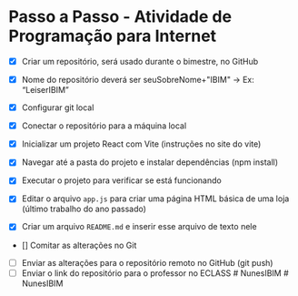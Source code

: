 # Passo a Passo - Atividade de Programação para Internet  

- [x] Criar um repositório, será usado durante o bimestre, no GitHub  

- [x] Nome do repositório deverá ser seuSobreNome+"IBIM" -> Ex: “LeiserIBIM”

- [x] Configurar git local 
- [x] Conectar o repositório para a máquina local  
- [x] Inicializar um projeto React com Vite  (instruções no site do vite)
- [x] Navegar até a pasta do projeto e instalar dependências (npm install)  
- [x] Executar o projeto para verificar se está funcionando  
- [x] Editar o arquivo `app.js` para criar uma página HTML básica de uma loja (último trabalho do ano passado)  
- [x] Criar um arquivo `README.md` e inserir esse arquivo de texto nele
- [] Comitar as alterações no Git  
- [ ] Enviar as alterações para o repositório remoto no GitHub  (git push)
- [ ] Enviar o link do repositório para o professor no ECLASS #   N u n e s I B I M 
 
 #   N u n e s I B I M 
 
 